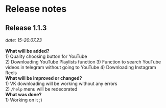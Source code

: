 # Release notes 

<h2>Release 1.1.3</h2><i> date: 15-20.07.23</i><br><br>
<b>What will be added?</b>
<br>
1) Quality choosing button for YouTube<br>
2) Downloading YouTube Playlists function
3) Function to search YouTube videos in telegram without going to YouTube
4) Downloading Instagram Reels
<br>
<b>What will be improved or changed?</b><br>
1) VK downloading will be working without any errors<br>
2) <code>/help</code> menu will be redecorated<br>
<b>What was done?</b><br>
1) Working on it ;)
<br>


